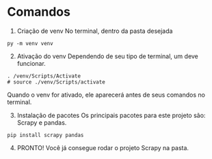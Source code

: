 # Comandos

1. Criação de venv
No terminal, dentro da pasta desejada
```
py -m venv venv
```

2. Ativação do venv
Dependendo de seu tipo de terminal, um deve funcionar.
```
. /venv/Scripts/Activate
# source ./venv/Scripts/activate
```
Quando o venv for ativado, ele aparecerá antes de seus comandos no terminal.

3. Instalação de pacotes
Os principais pacotes para este projeto são: Scrapy e pandas.
```
pip install scrapy pandas
```

4. PRONTO! Você já consegue rodar o projeto Scrapy na pasta.